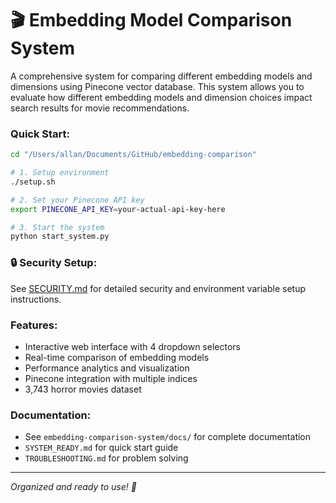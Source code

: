# 🎬 Embedding Model Comparison System

A comprehensive system for comparing different embedding models and dimensions using Pinecone vector database. This system allows you to evaluate how different embedding models and dimension choices impact search results for movie recommendations.

### Quick Start:
```bash
cd "/Users/allan/Documents/GitHub/embedding-comparison"

# 1. Setup environment
./setup.sh

# 2. Set your Pinecone API key
export PINECONE_API_KEY=your-actual-api-key-here

# 3. Start the system
python start_system.py
```

### 🔒 Security Setup:
See [SECURITY.md](SECURITY.md) for detailed security and environment variable setup instructions.

### Features:
- Interactive web interface with 4 dropdown selectors
- Real-time comparison of embedding models
- Performance analytics and visualization
- Pinecone integration with multiple indices
- 3,743 horror movies dataset

### Documentation:
- See `embedding-comparison-system/docs/` for complete documentation
- `SYSTEM_READY.md` for quick start guide
- `TROUBLESHOOTING.md` for problem solving

---
*Organized and ready to use! 🚀*
